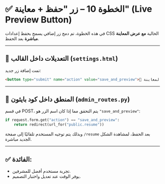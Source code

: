 
# ✅ الخطوة 10 – زر "حفظ + معاينة" (Live Preview Button)

في هذه الخطوة، تم دمج زر إضافي يسمح بحفظ إعدادات CSS الحالية **مع عرض المعاينة مباشرة** بعد الحفظ.

---

## 🔧 التعديلات داخل القالب (`settings.html`)
تمت إضافة زر جديد:

```html
<button type="submit" name="action" value="save_and_preview">💾 حفظ + عرض المعاينة</button>
```

---

## 🧠 المنطق داخل كود بايثون (`admin_routes.py`)
في قسم POST، يتم التحقق مما إذا كان اسم الزر هو `"save_and_preview"`:

```python
if request.form.get("action") == "save_and_preview":
    return redirect(url_for("public.resume"))
```

وبذلك يتم توجيه المستخدم تلقائيًا إلى صفحة `/resume` بعد الحفظ، لمشاهدة الشكل الجديد مباشرة.

---

## ✅ الفائدة:
- تجربة مستخدم أفضل للمشرفين.
- يوفر الوقت عند تعديل واختبار التصميم.
